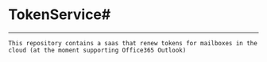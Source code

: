 # TokenService# 

---
```text
This repository contains a saas that renew tokens for mailboxes in the cloud (at the moment supporting Office365 Outlook) 
```

